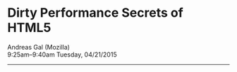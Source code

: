 # Dirty Performance Secrets of HTML5
Andreas Gal (Mozilla)  
9:25am–9:40am Tuesday, 04/21/2015  

---

